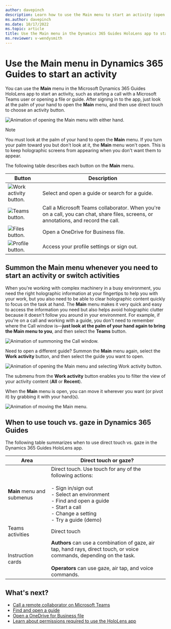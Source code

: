 ```yaml
---
author: davepinch
description: Learn how to use the Main menu to start an activity (open a guide, start a call, change a setting, or sign out) in the Dynamics 365 Guides HoloLens app
ms.author: davepinch
ms.date: 10/17/2022
ms.topic: article
title: Use the Main menu in the Dynamics 365 Guides HoloLens app to start an activity
ms.reviewer: v-wendysmith
---
```


# Use the Main menu in Dynamics 365 Guides to start an activity

You can use the **Main** menu in the Microsoft Dynamics 365 Guides HoloLens app to start an activity, such as starting a call with a Microsoft Teams user or opening a file or guide. After signing in to the app, just look at the palm of your hand to open the **Main** menu, and then use direct touch to choose an activity button.

![Animation of opening the Main menu with either hand.](media/2_handed.gif "Animation of opening the Main menu with either hand")

> [!NOTE]
> You must look at the palm of your hand to open the **Main** menu. If you turn your palm toward you but don't look at it, the **Main** menu won't open. This is to keep holographic screens from appearing when you don't want them to appear. 

The following table describes each button on the **Main** menu.

|Button|Description|
|--------|-------------------------------------------------------------------------------------------------|
|![Work activity button.](media/main-menu-work-activity1-button.JPG "Work activity button")|Select and open a guide or search for a guide.|
|![Teams button.](media/main-menu-communications1-button.JPG "Teams button")|Call a Microsoft Teams collaborator. When you're on a call, you can chat, share files, screens, or annotations, and record the call.|
|![Files button.](media/main-menu-files1-button.JPG "Settings button")|Open a OneDrive for Business file. |
|![Profile button.](media/main-menu-profile1-button.JPG "Profile button")| Access your profile settings or sign out.|

## Summon the Main menu whenever you need to start an activity or switch activities

When you're working with complex machinery in a busy environment, you need the right holographic information at your fingertips to help you with your work, but you also need to be able to clear holographic content quickly to focus on the task at hand. The **Main** menu makes it very quick and easy to access the information you need but also helps avoid holographic clutter because it doesn't follow you around in your environment. For example, if you're on a call and working with a guide, you don't need to remember where the Call window is—**just look at the palm of your hand again to bring the Main menu to you**, and then select the **Teams** button. 

![Animation of summoning the Call window.](media/Summon_Hand_Menu.gif "Animation of summoning the Call window")

Need to open a different guide? Summon the **Main** menu again, select the **Work activity** button, and then select the guide you want to open. 

![Animation of opening the Main menu and selecting Work activity button.](media/1_handed.gif "Animation of opening the Main menu and selecting the Work activity button")

The submenu from the **Work activity** button enables you to filter the view of your activity content (**All** or **Recent**).

When the **Main** menu is open, you can move it wherever you want (or pivot it) by grabbing it with your hand(s). 

![Animation of moving the Main menu.](media/Movement_TouchWindow.gif "Animation of moving the Main menu")

## When to use touch vs. gaze in Dynamics 365 Guides

The following table summarizes when to use direct touch vs. gaze in the Dynamics 365 Guides HoloLens app.

|Area|Direct touch or gaze?|
|------------------|----------------------------------------------------------|
|**Main** menu and submenus|Direct touch. Use touch for any of the following actions:<br><br>- Sign in/sign out<br>- Select an environment<br>- Find and open a guide<br>- Start a call<br> - Change a setting<br>- Try a guide (demo)|
|Teams activities|Direct touch|
|Instruction cards|**Authors** can use a combination of gaze, air tap, hand rays, direct touch, or voice commands, depending on the task.<br><br>**Operators** can use gaze, air tap, and voice commands.

## What's next?

- [Call a remote collaborator on Microsoft Teams](calling-start-call.md)
- [Find and open a guide](find-guide.md)
- [Open a OneDrive for Business file](onedrive-files.md)
- [Learn about permissions required to use the HoloLens app](hololens-permissions.md)
